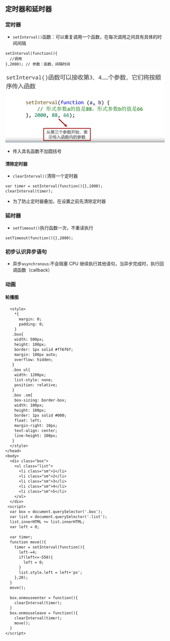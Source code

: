 ## 定时器和延时器

### 定时器

- `setInterval()`函数：可以重复调用一个函数，在每次调用之间具有具体的时间间隔

```
setInterval(function(){
  //调用
},2000); // 参数：函数，间隔时间
```

![alt text](image-23.png)

- 传入具名函数不加圆括号

#### 清除定时器

- `clearInterval()`清除一个定时器

```
var timer = setInterval(function(){},1000);
clearInterval(timer);
```

- 为了防止定时器叠加，在设置之前先清除定时器

### 延时器

- `setTimeout()`执行函数一次，不重读执行

```
setTimeout(function(){},2000);
```

### 初步认识异步语句

- 异步`asynchronous`:不会阻塞 CPU 继续执行其他语句，当异步完成时，执行回调函数（callback）

### 动画

#### 轮播图

```
  <style>
    *{
      margin: 0;
      padding: 0;
    }
   .box{
    width: 500px;
    height: 100px;
    border: 1px solid #ff6f6f;
    margin: 100px auto;
    overflow: hidden;
   }
   .box ul{
    width: 1200px;
    list-style: none;
    position: relative;
   }
   .box .sm{
    box-sizing: border-box;
    width: 100px;
    height: 100px;
    border: 1px solid #000;
    float: left;
    margin-right: 10px;
    text-align: center;
    line-height: 100px;
   }
  </style>
</head>
<body>
  <div class="box">
    <ul class="list">
      <li class="sm">1</li>
      <li class="sm">2</li>
      <li class="sm">3</li>
      <li class="sm">4</li>
      <li class="sm">5</li>
    </ul>
  </div>
 <script>
  var box = document.querySelector('.box');
  var list = document.querySelector('.list');
  list.innerHTML += list.innerHTML;
  var left = 0;

  var timer;
  function move(){
    timer = setInterval(function(){
      left-=4;
      if(left<=-550){
        left = 0;
      }
      list.style.left = left+'px';
    },20);
  }
  move();

  box.onmouseenter = function(){
    clearInterval(timer);
  }
  box.onmouseleave = function(){
    clearInterval(timer);
    move();
  }
</script>
```
